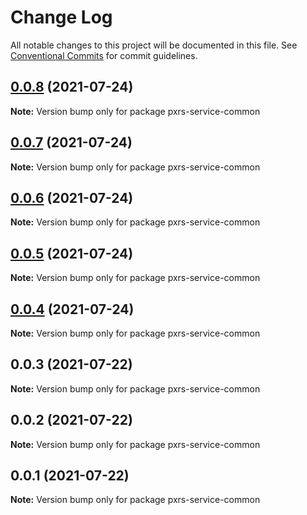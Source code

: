 # Change Log

All notable changes to this project will be documented in this file.
See [Conventional Commits](https://conventionalcommits.org) for commit guidelines.

## [0.0.8](https://github.com/PrinceJoeyLee12/paxers_v2/compare/pxrs-service-common@0.0.3...pxrs-service-common@0.0.8) (2021-07-24)

**Note:** Version bump only for package pxrs-service-common





## [0.0.7](https://github.com/PrinceJoeyLee12/paxers_v2/compare/pxrs-service-common@0.0.3...pxrs-service-common@0.0.7) (2021-07-24)

**Note:** Version bump only for package pxrs-service-common





## [0.0.6](https://github.com/PrinceJoeyLee12/paxers_v2/compare/pxrs-service-common@0.0.3...pxrs-service-common@0.0.6) (2021-07-24)

**Note:** Version bump only for package pxrs-service-common





## [0.0.5](https://github.com/PrinceJoeyLee12/paxers_v2/compare/pxrs-service-common@0.0.3...pxrs-service-common@0.0.5) (2021-07-24)

**Note:** Version bump only for package pxrs-service-common





## [0.0.4](https://github.com/PrinceJoeyLee12/paxers_v2/compare/pxrs-service-common@0.0.3...pxrs-service-common@0.0.4) (2021-07-24)

**Note:** Version bump only for package pxrs-service-common





## 0.0.3 (2021-07-22)

**Note:** Version bump only for package pxrs-service-common





## 0.0.2 (2021-07-22)

**Note:** Version bump only for package pxrs-service-common





## 0.0.1 (2021-07-22)

**Note:** Version bump only for package pxrs-service-common
